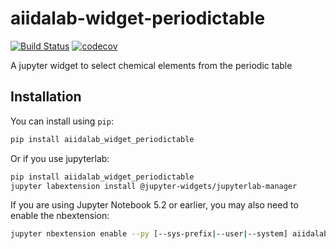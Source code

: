 
# aiidalab-widget-periodictable

[![Build Status](https://travis-ci.org/aiidalab/aiidalab-widget-periodictable.svg?branch=master)](https://travis-ci.org/aiidalab/aiidalab_widget_periodictable)
[![codecov](https://codecov.io/gh/aiidalab/aiidalab-widget-periodictable/branch/master/graph/badge.svg)](https://codecov.io/gh/aiidalab/aiidalab-widget-periodictable)


A jupyter widget to select chemical elements from the periodic table

## Installation

You can install using `pip`:

```bash
pip install aiidalab_widget_periodictable
```

Or if you use jupyterlab:

```bash
pip install aiidalab_widget_periodictable
jupyter labextension install @jupyter-widgets/jupyterlab-manager
```

If you are using Jupyter Notebook 5.2 or earlier, you may also need to enable
the nbextension:
```bash
jupyter nbextension enable --py [--sys-prefix|--user|--system] aiidalab_widget_periodictable
```
